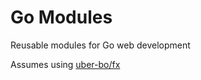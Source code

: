 # Go Modules

Reusable modules for Go web development

Assumes using [uber-bo/fx](https://github.com/uber-go/fx)
